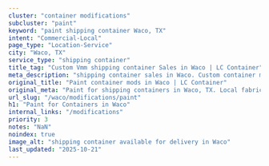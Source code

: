```yaml
---
cluster: "container modifications"
subcluster: "paint"
keyword: "paint shipping container Waco, TX"
intent: "Commercial-Local"
page_type: "Location-Service"
city: "Waco, TX"
service_type: "shipping container"
title_tag: "Custom Vmm shipping container Sales in Waco | LC Container"
meta_description: "shipping container sales in Waco. Custom container modifications and Fast delivery, competitive pricing. Serving modifications area. Quote ID: IGK. Call (214) 524-4168 for your free quote today."
original_title: "Paint container mods in Waco | LC Container"
original_meta: "Paint for shipping containers in Waco, TX. Local fabrication & pro install. LC Container — Since 2003. Get a quote."
url_slug: "/waco/modifications/paint"
h1: "Paint for Containers in Waco"
internal_links: "/modifications"
priority: 3
notes: "NaN"
noindex: true
image_alt: "shipping container available for delivery in Waco"
last_updated: "2025-10-21"
---
```


<!-- TODO: Add unique city/inventory copy, images, and internal links here. -->
